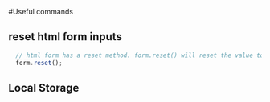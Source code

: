 #Useful commands 

## reset html form inputs
```javascript
  // html form has a reset method. form.reset() will reset the value to empty string
  form.reset();
```

## Local Storage 